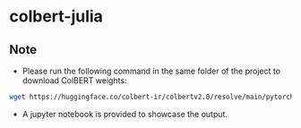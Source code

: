 # colbert-julia

## Note
- Please run the following command in the same folder of the project to download ColBERT weights:
```bash
wget https://huggingface.co/colbert-ir/colbertv2.0/resolve/main/pytorch_model.bin?download=true -O pytorch_model.bin
```
- A jupyter notebook is provided to showcase the output.
